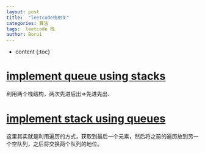 ```yaml
---
layout: post
title:  "leetcode栈相关"
categories: 算法
tags:  leetcode 栈
author: Borui
---
```


* content
{:toc}

# [implement queue using stacks](https://leetcode-cn.com/problems/implement-queue-using-stacks/description/)
利用两个栈结构，两次先进后出=>先进先出.

# [implement stack using queues](https://leetcode-cn.com/problems/implement-stack-using-queues/description/)
这里其实就是利用遍历的方式，获取到最后一个元素，然后将之前的遍历放到另一个空队列，之后将交换两个队列的地位。